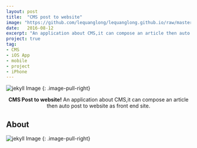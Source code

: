 ```yaml
---
layout: post
title:  "CMS post to website"
image: "https://github.com/lequanglong/lequanglong.github.io/raw/master/assets/img/pa1.jpeg"
date:   2016-08-12
excerpt: "An application about CMS,it can compose an article then auto post to website as front end site."
project: true
tag:
- CMS
- iOS App
- mobile
- project
- iPhone
---
```


![jekyll Image](https://github.com/lequanglong/lequanglong.github.io/raw/master/assets/img/pa3.jpeg)
{: .image-pull-right}

<center><b>CMS Post to website!</b> An application about CMS,it can compose an article then auto post to website as front end site.</center>

## About

![jekyll Image](https://github.com/lequanglong/lequanglong.github.io/raw/master/assets/img/pa2.jpeg)
{: .image-pull-right}


